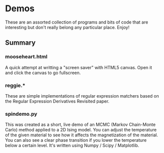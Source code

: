 # Demos

These are an assorted collection of programs and bits of code that
are interesting but don't really belong any particular place. Enjoy!

## Summary

### mooseheart.html
A quick attempt at writting a "screen saver" with HTML5 canvas. Open it
and click the canvas to go fullscreen.

### reggie.*
These are simple implementations of regular expression matchers
based on the Regular Expression Derivatives Revisited paper.

### spindemo.py
This was created as a short, live demo of an MCMC (Markov Chain-Monte Carlo)
method applied to a 2D Ising model. You can adjust the temperature of the
given material to see how it affects the magnetization of the material.
You can also see a clear phase transition if you lower the temperature
below a certain level. It's written using Numpy / Scipy / Matplotlib.
